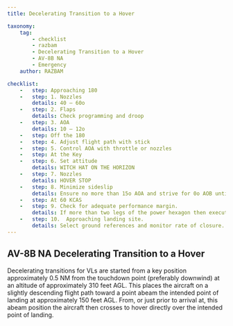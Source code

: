 ```yaml
---
title: Decelerating Transition to a Hover  

taxonomy:
    tag:
        - checklist
        - razbam
        - Decelerating Transition to a Hover 
        - AV-8B NA
        - Emergency
    author: RAZBAM

checklist:
    -   step: Approaching 180 
    -   step: 1. Nozzles 
        details: 40 – 60o 
    -   step: 2. Flaps 
        details: Check programming and droop 
    -   step: 3. AOA 
        details: 10 – 12o 
    -   step: Off the 180 
    -   step: 4. Adjust flight path with stick  
    -   step: 5. Control AOA with throttle or nozzles  
    -   step: At the Key 
    -   step: 6. Set attitude 
        details: WITCH HAT ON THE HORIZON 
    -   step: 7. Nozzles 
        details: HOVER STOP 
    -   step: 8. Minimize sideslip
        details: Ensure no more than 15o AOA and strive for 0o AOB until less than 60 knots. Increase power as required to maintain a shallow glideslope (approx. 3o) to arrive abeam the landing site at 150 feet AGL. 
    -   step: At 60 KCAS 
    -   step: 9. Check for adequate performance margin. 
        details: If more than two legs of the power hexagon then execute a wave off.  
    -   step: 10.  Approaching landing site. 
        details: Select ground references and monitor rate of closure. When closure is under control and below 30 knots, cross over the landing site while remaining at 150 feet AGL minimum until over a prepared surface. Flare slightly to spot or use braking stop as required, and establish hover over the desired landing point.  
---
```


## AV-8B NA Decelerating Transition to a Hover 
Decelerating transitions for VLs are started from a key position approximately 0.5 NM from the touchdown point (preferably downwind) at an altitude of approximately 310 feet AGL. This places the aircraft on a slightly descending flight path toward a point abeam the intended point of landing at approximately 150 feet AGL. From, or just prior to arrival at, this abeam position the aircraft then crosses to hover directly over the intended point of landing.
